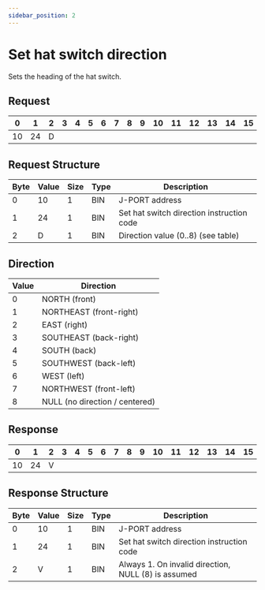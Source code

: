 ```yaml
---
sidebar_position: 2
---
```


# Set hat switch direction

Sets the heading of the hat switch.

## Request

| 0  | 1  | 2  | 3  | 4  | 5  | 6  | 7  | 8  | 9  | 10 | 11 | 12 | 13 | 14 | 15 | 16 | 17 | 18 | 19 | 20 | 21 | 22 | 23 | 24 | 25 | 26 | 27 | 28 | 29 | 30 | 31 |
|----|----|----|----|----|----|----|----|----|----|----|----|----|----|----|----|----|----|----|----|----|----|----|----|----|----|----|----|----|----|----|----|
| 10 | 24 |  D  |  |    |    |    |    |    |    |    |    |    |    |    |    |    |    |    |    |    |    |    |    |    |    |    |    |    |    |    |  |

## Request Structure

| Byte | Value | Size | Type | Description                |
|------|-------|------|------|----------------------------|
| 0    | 10    | 1    | BIN  | J-PORT address            |
| 1    | 24    | 1    | BIN  | Set hat switch direction instruction code |
| 2    | D     | 1    | BIN  | Direction value (0..8)  (see table)|

## Direction

| Value | Direction                 |
|------|--------------------------|
| 0    | NORTH (front)             |
| 1    | NORTHEAST (front-right)           |
| 2    | EAST (right)    |
| 3    | SOUTHEAST (back-right)  |
| 4    | SOUTH (back)  |
| 5    | SOUTHWEST (back-left)|
| 6    | WEST (left)  |
| 7    | NORTHWEST (front-left) |
| 8    | NULL (no direction / centered)  |

## Response

| 0  | 1  | 2  | 3  | 4  | 5  | 6  | 7  | 8  | 9  | 10 | 11 | 12 | 13 | 14 | 15 | 16 | 17 | 18 | 19 | 20 | 21 | 22 | 23 | 24 | 25 | 26 | 27 | 28 | 29 | 30 | 31 |
|----|----|----|----|----|----|----|----|----|----|----|----|----|----|----|----|----|----|----|----|----|----|----|----|----|----|----|----|----|----|----|----|
| 10 | 24 |  V  |  |    |    |    |    |   |     |    |    |    |    |    |    |    |    |    |    |    |    |    |    |    |    |    |    |    |    |    |  |

## Response Structure

| Byte | Value | Size | Type | Description                               |
|------|-------|------|------|-------------------------------------------|
| 0    | 10    | 1    | BIN  | J-PORT address                           |
| 1    | 24    | 1    | BIN  |Set hat switch direction instruction code              |
| 2    | V     | 1    | BIN  |Always 1. On invalid direction, NULL (8) is assumed  |
